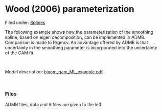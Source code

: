 #  Wood (2006) parameterization

Filed under:  [Splines][1]

The following example shows how the parameterization of the smoothing spline, based on eigen decomposition, can be implemented in ADMB. Comparison is made to R/gmcv. An advantage offered by ADMB is that uncertainty in the smoothing parameter is incorporated into the uncertainty of the GAM fit.

 

Model description: [binom_gam_ML_example.pdf][2]

 

### Files

ADMB files, data and R files are given to the left

[1]: http://www.admb-project.org/@@search?Subject:list=Splines
[2]: ./binom_gam_ML_example.pdf "binom_gam_ML_example.pdf"
